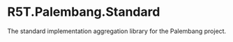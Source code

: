 # R5T.Palembang.Standard
The standard implementation aggregation library for the Palembang project.
